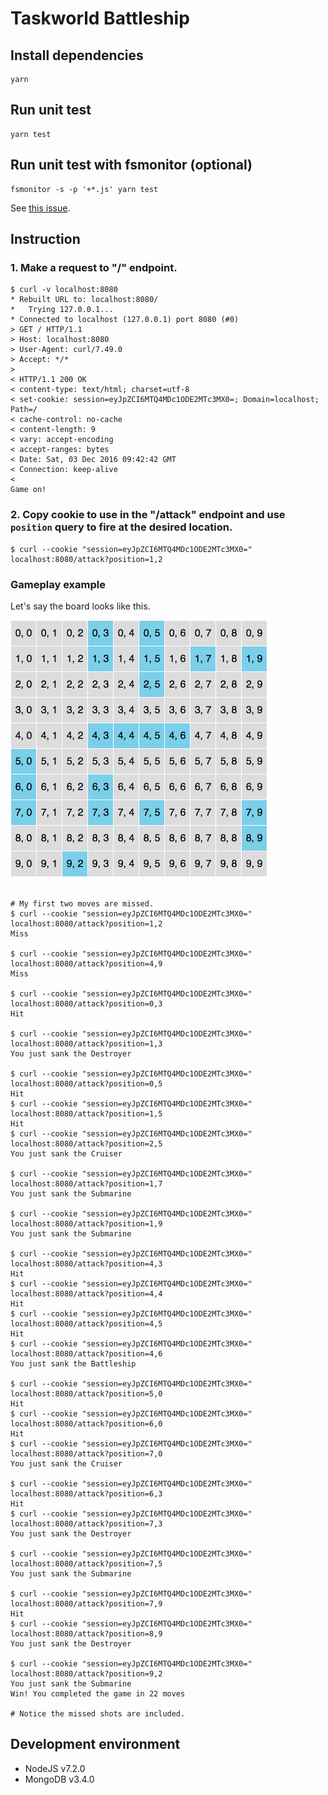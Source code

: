 # Taskworld Battleship


## Install dependencies

```
yarn
```

## Run unit test
```
yarn test
```

## Run unit test with fsmonitor (optional)
```
fsmonitor -s -p '+*.js' yarn test
```
See [this issue](https://github.com/hapijs/lab/issues/73).

## Instruction

### 1. Make a request to "/" endpoint.

```
$ curl -v localhost:8080
* Rebuilt URL to: localhost:8080/
*   Trying 127.0.0.1...
* Connected to localhost (127.0.0.1) port 8080 (#0)
> GET / HTTP/1.1
> Host: localhost:8080
> User-Agent: curl/7.49.0
> Accept: */*
>
< HTTP/1.1 200 OK
< content-type: text/html; charset=utf-8
< set-cookie: session=eyJpZCI6MTQ4MDc1ODE2MTc3MX0=; Domain=localhost; Path=/
< cache-control: no-cache
< content-length: 9
< vary: accept-encoding
< accept-ranges: bytes
< Date: Sat, 03 Dec 2016 09:42:42 GMT
< Connection: keep-alive
<
Game on!
```

### 2. Copy cookie to use in the "/attack" endpoint and use `position` query to fire at the desired location.

```
$ curl --cookie "session=eyJpZCI6MTQ4MDc1ODE2MTc3MX0=" localhost:8080/attack?position=1,2
```

### Gameplay example

Let's say the board looks like this.

![example-board.png](example-board.png)

```

# My first two moves are missed.
$ curl --cookie "session=eyJpZCI6MTQ4MDc1ODE2MTc3MX0=" localhost:8080/attack?position=1,2
Miss

$ curl --cookie "session=eyJpZCI6MTQ4MDc1ODE2MTc3MX0=" localhost:8080/attack?position=4,9
Miss

$ curl --cookie "session=eyJpZCI6MTQ4MDc1ODE2MTc3MX0=" localhost:8080/attack?position=0,3
Hit

$ curl --cookie "session=eyJpZCI6MTQ4MDc1ODE2MTc3MX0=" localhost:8080/attack?position=1,3
You just sank the Destroyer

$ curl --cookie "session=eyJpZCI6MTQ4MDc1ODE2MTc3MX0=" localhost:8080/attack?position=0,5
Hit
$ curl --cookie "session=eyJpZCI6MTQ4MDc1ODE2MTc3MX0=" localhost:8080/attack?position=1,5
Hit
$ curl --cookie "session=eyJpZCI6MTQ4MDc1ODE2MTc3MX0=" localhost:8080/attack?position=2,5
You just sank the Cruiser

$ curl --cookie "session=eyJpZCI6MTQ4MDc1ODE2MTc3MX0=" localhost:8080/attack?position=1,7
You just sank the Submarine

$ curl --cookie "session=eyJpZCI6MTQ4MDc1ODE2MTc3MX0=" localhost:8080/attack?position=1,9
You just sank the Submarine

$ curl --cookie "session=eyJpZCI6MTQ4MDc1ODE2MTc3MX0=" localhost:8080/attack?position=4,3
Hit
$ curl --cookie "session=eyJpZCI6MTQ4MDc1ODE2MTc3MX0=" localhost:8080/attack?position=4,4
Hit
$ curl --cookie "session=eyJpZCI6MTQ4MDc1ODE2MTc3MX0=" localhost:8080/attack?position=4,5
Hit
$ curl --cookie "session=eyJpZCI6MTQ4MDc1ODE2MTc3MX0=" localhost:8080/attack?position=4,6
You just sank the Battleship

$ curl --cookie "session=eyJpZCI6MTQ4MDc1ODE2MTc3MX0=" localhost:8080/attack?position=5,0
Hit
$ curl --cookie "session=eyJpZCI6MTQ4MDc1ODE2MTc3MX0=" localhost:8080/attack?position=6,0
Hit
$ curl --cookie "session=eyJpZCI6MTQ4MDc1ODE2MTc3MX0=" localhost:8080/attack?position=7,0
You just sank the Cruiser

$ curl --cookie "session=eyJpZCI6MTQ4MDc1ODE2MTc3MX0=" localhost:8080/attack?position=6,3
Hit
$ curl --cookie "session=eyJpZCI6MTQ4MDc1ODE2MTc3MX0=" localhost:8080/attack?position=7,3
You just sank the Destroyer

$ curl --cookie "session=eyJpZCI6MTQ4MDc1ODE2MTc3MX0=" localhost:8080/attack?position=7,5
You just sank the Submarine

$ curl --cookie "session=eyJpZCI6MTQ4MDc1ODE2MTc3MX0=" localhost:8080/attack?position=7,9
Hit
$ curl --cookie "session=eyJpZCI6MTQ4MDc1ODE2MTc3MX0=" localhost:8080/attack?position=8,9
You just sank the Destroyer

$ curl --cookie "session=eyJpZCI6MTQ4MDc1ODE2MTc3MX0=" localhost:8080/attack?position=9,2
You just sank the Submarine
Win! You completed the game in 22 moves

# Notice the missed shots are included.

```


## Development environment

- NodeJS v7.2.0
- MongoDB v3.4.0
